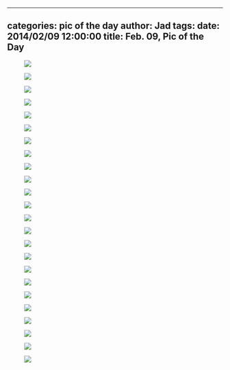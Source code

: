 
---
categories: pic of the day
author: Jad
tags: 
date: 2014/02/09 12:00:00
title: Feb. 09, Pic of the Day 
---

<figure>
<img src="/img/2014/02/09/img_1689_large.jpg" />
<figcaption></figcaption>
</figure>

<figure>
<img src="/img/2014/02/09/img_1681_large.jpg" />
<figcaption></figcaption>
</figure>

<figure>
<img src="/img/2014/02/09/img_1734_large.jpg" />
<figcaption></figcaption>
</figure>

<figure>
<img src="/img/2014/02/09/img_1805_large.jpg" />
<figcaption></figcaption>
</figure>

<figure>
<img src="/img/2014/02/09/img_1671_large.jpg" />
<figcaption></figcaption>
</figure>

<figure>
<img src="/img/2014/02/09/img_1700_large.jpg" />
<figcaption></figcaption>
</figure>

<figure>
<img src="/img/2014/02/09/img_None_large.jpg" />
<figcaption></figcaption>
</figure>

<figure>
<img src="/img/2014/02/09/img_None_large.jpg" />
<figcaption></figcaption>
</figure>

<figure>
<img src="/img/2014/02/09/img_None_large.jpg" />
<figcaption></figcaption>
</figure>

<figure>
<img src="/img/2014/02/09/img_None_large.jpg" />
<figcaption></figcaption>
</figure>

<figure>
<img src="/img/2014/02/09/img_None_large.jpg" />
<figcaption></figcaption>
</figure>

<figure>
<img src="/img/2014/02/09/img_None_large.jpg" />
<figcaption></figcaption>
</figure>

<figure>
<img src="/img/2014/02/09/img_None_large.jpg" />
<figcaption></figcaption>
</figure>

<figure>
<img src="/img/2014/02/09/img_None_large.jpg" />
<figcaption></figcaption>
</figure>

<figure>
<img src="/img/2014/02/09/img_None_large.jpg" />
<figcaption></figcaption>
</figure>

<figure>
<img src="/img/2014/02/09/img_None_large.jpg" />
<figcaption></figcaption>
</figure>

<figure>
<img src="/img/2014/02/09/img_None_large.jpg" />
<figcaption></figcaption>
</figure>

<figure>
<img src="/img/2014/02/09/img_None_large.jpg" />
<figcaption></figcaption>
</figure>

<figure>
<img src="/img/2014/02/09/img_None_large.jpg" />
<figcaption></figcaption>
</figure>

<figure>
<img src="/img/2014/02/09/img_None_large.jpg" />
<figcaption></figcaption>
</figure>

<figure>
<img src="/img/2014/02/09/img_None_large.jpg" />
<figcaption></figcaption>
</figure>

<figure>
<img src="/img/2014/02/09/img_None_large.jpg" />
<figcaption></figcaption>
</figure>

<figure>
<img src="/img/2014/02/09/img_None_large.jpg" />
<figcaption></figcaption>
</figure>

<figure>
<img src="/img/2014/02/09/img_None_large.jpg" />
<figcaption></figcaption>
</figure>
